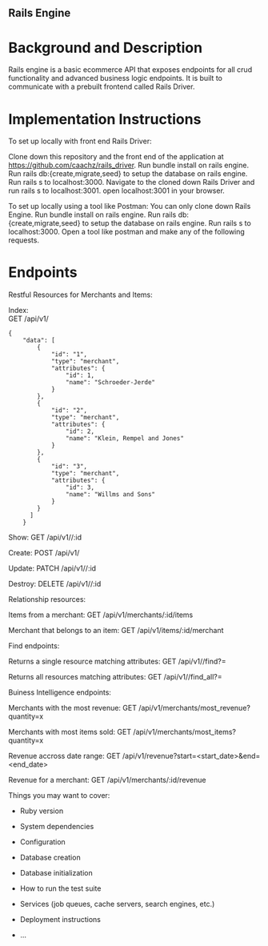 ## Rails Engine

# Background and Description
Rails engine is a basic ecommerce API that exposes endpoints for all crud functionality and advanced business logic endpoints. It is built to communicate with a prebuilt frontend called Rails Driver.

# Implementation Instructions
To set up locally with front end Rails Driver:

Clone down this repository and the front end of the application at https://github.com/caachz/rails_driver.
Run bundle install on rails engine.
Run rails db:{create,migrate,seed} to setup the database on rails engine.
Run rails s to localhost:3000.
Navigate to the cloned down Rails Driver and run rails s to localhost:3001.
open localhost:3001 in your browser.

To set up locally using a tool like Postman:
You can only clone down Rails Engine.
Run bundle install on rails engine.
Run rails db:{create,migrate,seed} to setup the database on rails engine.
Run rails s to localhost:3000.
Open a tool like postman and make any of the following requests.

# Endpoints

Restful Resources for Merchants and Items: 
  
  Index: <br />
    GET /api/v1/<resource>
  
  <pre><code>{ 
    "data": [
        {
            "id": "1",
            "type": "merchant",
            "attributes": {
                "id": 1,
                "name": "Schroeder-Jerde"
            }
        },
        {
            "id": "2",
            "type": "merchant",
            "attributes": {
                "id": 2,
                "name": "Klein, Rempel and Jones"
            }
        },
        {
            "id": "3",
            "type": "merchant",
            "attributes": {
                "id": 3,
                "name": "Willms and Sons"
            }
        }
      ]
    }</pre></code>
  
  Show: 
    GET /api/v1/<resource>/:id
  
  Create: 
    POST /api/v1/<resource>
  
  Update: 
    PATCH /api/v1/<resource>/:id
  
  Destroy: 
    DELETE /api/v1/<resource>/:id
  
 Relationship resources:
 
  Items from a merchant:
   GET /api/v1/merchants/:id/items
   
  Merchant that belongs to an item:
   GET /api/v1/items/:id/merchant

Find endpoints: 

  Returns a single resource matching attributes:
    GET /api/v1/<resource>/find?<attribute>=<value>
  
  Returns all resources matching attributes:
    GET /api/v1/<resource>/find_all?<attribute>=<value>
  
 Buiness Intelligence endpoints:
 
  Merchants with the most revenue: 
    GET /api/v1/merchants/most_revenue?quantity=x
    
  Merchants with most items sold:
    GET /api/v1/merchants/most_items?quantity=x
    
  Revenue accross date range: 
    GET /api/v1/revenue?start=<start_date>&end=<end_date>
    
  Revenue for a merchant: 
    GET /api/v1/merchants/:id/revenue
  
  
  
  
  
Things you may want to cover:

* Ruby version

* System dependencies

* Configuration

* Database creation

* Database initialization

* How to run the test suite

* Services (job queues, cache servers, search engines, etc.)

* Deployment instructions

* ...
